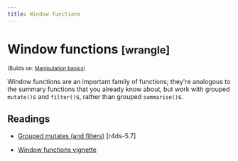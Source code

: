 ```yaml
---
title: Window functions
---
```


<!-- Generated automatically from window-functions.yml. Do not edit by hand -->

# Window functions <small class='wrangle'>[wrangle]</small>
<small>(Builds on: [Manipulation basics](manip-basics.md))</small>

Window functions are an important family of functions; they're analogous
to the summary functions that you already know about, but work with
grouped `mutate()`s and `filter()`s, rather than grouped `summarise()`s.

## Readings

  * [Grouped mutates (and filters)](http://r4ds.had.co.nz/transform.html#grouped-mutates-and-filters) [r4ds-5.7]

  * [Window functions vignette](http://dplyr.tidyverse.org/articles/window-functions.html)


